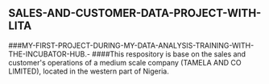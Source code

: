 ## SALES-AND-CUSTOMER-DATA-PROJECT-WITH-LITA
###MY-FIRST-PROJECT-DURING-MY-DATA-ANALYSIS-TRAINING-WITH-THE-INCUBATOR-HUB.-
####This respository is base on the sales and customer's operations of a medium scale company (TAMELA AND CO LIMITED), located in the western part of Nigeria.
